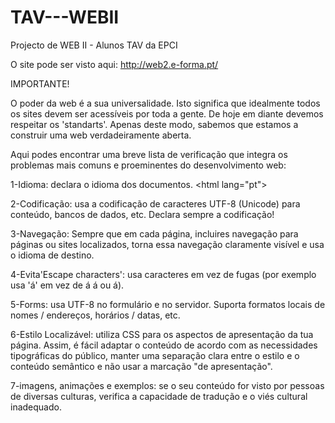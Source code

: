 # TAV---WEBII
Projecto de WEB II - Alunos TAV da EPCI

O site pode ser visto aqui:
http://web2.e-forma.pt/

IMPORTANTE!

O poder da web é a sua universalidade. 
Isto significa que idealmente todos os sites devem ser acessíveis por toda a gente. 
De hoje em diante devemos respeitar os 'standarts'. Apenas deste modo, sabemos que estamos a construir uma web verdadeiramente aberta.

Aqui podes encontrar uma breve lista de verificação que integra os problemas mais comuns e proeminentes do desenvolvimento web:

1-Idioma: declara o idioma dos documentos.
&lt;html lang="pt"&gt;

2-Codificação: usa a codificação de caracteres UTF-8 (Unicode) para conteúdo, bancos de dados, etc. Declara sempre a codificação!
<meta charset="UTF-8">

3-Navegação: Sempre que em cada página, incluires navegação para páginas ou sites localizados, torna essa navegação claramente visível e usa o idioma de destino.

4-Evita'Escape characters': usa caracteres em vez de fugas (por exemplo usa 'á' em vez de &#xE1; &#225; ou &aacute;).

5-Forms: usa UTF-8 no formulário e no servidor. Suporta formatos locais de nomes / endereços, horários / datas, etc.

6-Estilo Localizável: utiliza CSS para os aspectos de apresentação da tua página. Assim, é fácil adaptar o conteúdo de acordo com as necessidades tipográficas do público, manter uma separação clara entre o estilo e o conteúdo semântico e não usar a marcação "de apresentação".

7-imagens, animações e exemplos: se o seu conteúdo for visto por pessoas de diversas culturas, verifica a capacidade de tradução e o viés cultural inadequado.
